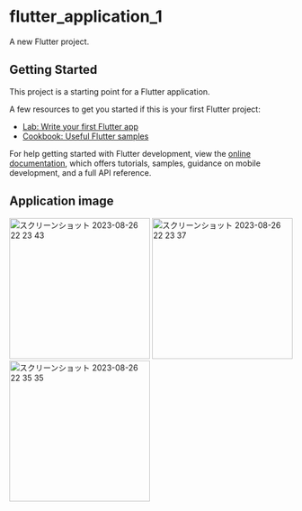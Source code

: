 # flutter_application_1

A new Flutter project.

## Getting Started

This project is a starting point for a Flutter application.

A few resources to get you started if this is your first Flutter project:

- [Lab: Write your first Flutter app](https://docs.flutter.dev/get-started/codelab)
- [Cookbook: Useful Flutter samples](https://docs.flutter.dev/cookbook)

For help getting started with Flutter development, view the
[online documentation](https://docs.flutter.dev/), which offers tutorials,
samples, guidance on mobile development, and a full API reference.

## Application image
<p>
<img width="250" alt="スクリーンショット 2023-08-26 22 23 43" src="https://github.com/k-takeuchi220/flutter-fitness/assets/42257421/c38db0b2-8f65-4a12-9de1-694b8ed6b06a">
<img width="250" alt="スクリーンショット 2023-08-26 22 23 37" src="https://github.com/k-takeuchi220/flutter-fitness/assets/42257421/a5a6362b-c639-4180-b284-13b473e15e5a">
<img width="250" alt="スクリーンショット 2023-08-26 22 35 35" src="https://github.com/k-takeuchi220/flutter-fitness/assets/42257421/f087106e-df0d-494f-8fef-fcb0be7146b5">
</p>
